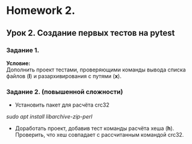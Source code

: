 # Homework 2.
## Урок 2. Создание первых тестов на pytest


### Задание 1.
**Условие:**\
Дополнить проект тестами, проверяющими команды вывода списка 
файлов (**l**) и разархивирования с путями (**x**).

### Задание 2. (повышенной сложности)
* Установить пакет для расчёта crc32

_sudo apt install libarchive-zip-perl_

* Доработать проект, добавив тест команды расчёта хеша (**h**). Проверить, что хеш совпадает с рассчитанным командой crc32.